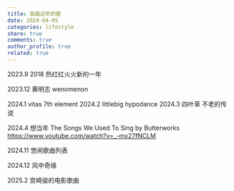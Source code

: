 ```yaml
---
title: 我最近听的歌
date: 2024-04-05
categories: lifestyle
share: true
comments: true
author_profile: true
related: true
---
```


2023.9
2018 热红红火火新的一年

2023.12
黄明志 wenomenon

2024.1
vitas 7th element
2024.2
littlebig hypodance
2024.3
四叶草 不老的传说

2024.4
想当年 The Songs We Used To Sing by Butterworks
https://www.youtube.com/watch?v=_-mx27fNCLM

2024.11
悠闲歌曲列表

2024.12
风中奇缘

2025.2
宫崎骏的电影歌曲